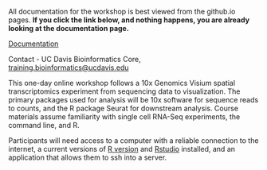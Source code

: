All documentation for the workshop is best viewed from the github.io pages. **If you click the link below, and nothing happens, you are already looking at the documentation page.**

[Documentation](https://ucdavis-bioinformatics-training.github.io/2023-December-Spatial-Transcriptomics/)

Contact - UC Davis Bioinformatics Core, [training.bioinformatics@ucdavis.edu](mailto:training.bioinformatics@ucdavis.edu)

This one-day online workshop follows a 10x Genomics Visium spatial transcriptomics experiment from sequencing data to visualization. The primary packages used for analysis will be 10x software for sequence reads to counts, and the R package Seurat for downstream analysis. Course materials assume familiarity with single cell RNA-Seq experiments, the command line, and R.

Participants will need access to a computer with a reliable connection to the internet, a current versions of [R version](https://cloud.r-project.org/) and [Rstudio](https://rstudio.com/products/rstudio/download/#download) installed, and an application that allows them to ssh into a server.
